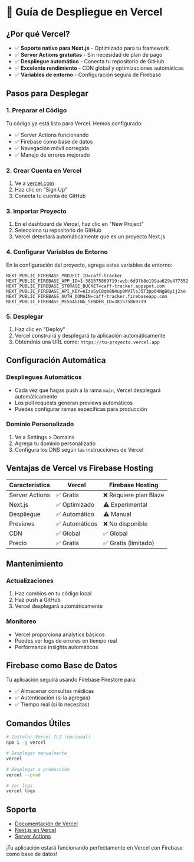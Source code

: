 # 🚀 Guía de Despliegue en Vercel

## ¿Por qué Vercel?

- ✅ **Soporte nativo para Next.js** - Optimizado para tu framework
- ✅ **Server Actions gratuitas** - Sin necesidad de plan de pago
- ✅ **Despliegue automático** - Conecta tu repositorio de GitHub
- ✅ **Excelente rendimiento** - CDN global y optimizaciones automáticas
- ✅ **Variables de entorno** - Configuración segura de Firebase

## Pasos para Desplegar

### 1. Preparar el Código

Tu código ya está listo para Vercel. Hemos configurado:
- ✅ Server Actions funcionando
- ✅ Firebase como base de datos
- ✅ Navegación móvil corregida
- ✅ Manejo de errores mejorado

### 2. Crear Cuenta en Vercel

1. Ve a [vercel.com](https://vercel.com)
2. Haz clic en "Sign Up"
3. Conecta tu cuenta de GitHub

### 3. Importar Proyecto

1. En el dashboard de Vercel, haz clic en "New Project"
2. Selecciona tu repositorio de GitHub
3. Vercel detectará automáticamente que es un proyecto Next.js

### 4. Configurar Variables de Entorno

En la configuración del proyecto, agrega estas variables de entorno:

```env
NEXT_PUBLIC_FIREBASE_PROJECT_ID=caff-tracker
NEXT_PUBLIC_FIREBASE_APP_ID=1:381575869719:web:6d97b8e199aa629e477352
NEXT_PUBLIC_FIREBASE_STORAGE_BUCKET=caff-tracker.appspot.com
NEXT_PUBLIC_FIREBASE_API_KEY=AIzaSyC8qm8N4up0MVIlsJ5T3pp64NgB8yij2so
NEXT_PUBLIC_FIREBASE_AUTH_DOMAIN=caff-tracker.firebaseapp.com
NEXT_PUBLIC_FIREBASE_MESSAGING_SENDER_ID=381575869719
```

### 5. Desplegar

1. Haz clic en "Deploy"
2. Vercel construirá y desplegará tu aplicación automáticamente
3. Obtendrás una URL como: `https://tu-proyecto.vercel.app`

## Configuración Automática

### Despliegues Automáticos

- Cada vez que hagas push a la rama `main`, Vercel desplegará automáticamente
- Los pull requests generan previews automáticos
- Puedes configurar ramas específicas para producción

### Dominio Personalizado

1. Ve a Settings > Domains
2. Agrega tu dominio personalizado
3. Configura los DNS según las instrucciones de Vercel

## Ventajas de Vercel vs Firebase Hosting

| Característica | Vercel | Firebase Hosting |
|----------------|--------|------------------|
| Server Actions | ✅ Gratis | ❌ Requiere plan Blaze |
| Next.js | ✅ Optimizado | ⚠️ Experimental |
| Despliegue | ✅ Automático | ⚠️ Manual |
| Previews | ✅ Automáticos | ❌ No disponible |
| CDN | ✅ Global | ✅ Global |
| Precio | ✅ Gratis | ✅ Gratis (limitado) |

## Mantenimiento

### Actualizaciones

1. Haz cambios en tu código local
2. Haz push a GitHub
3. Vercel desplegará automáticamente

### Monitoreo

- Vercel proporciona analytics básicos
- Puedes ver logs de errores en tiempo real
- Performance insights automáticos

## Firebase como Base de Datos

Tu aplicación seguirá usando Firebase Firestore para:
- ✅ Almacenar consultas médicas
- ✅ Autenticación (si la agregas)
- ✅ Tiempo real (si lo necesitas)

## Comandos Útiles

```bash
# Instalar Vercel CLI (opcional)
npm i -g vercel

# Desplegar manualmente
vercel

# Desplegar a producción
vercel --prod

# Ver logs
vercel logs
```

## Soporte

- [Documentación de Vercel](https://vercel.com/docs)
- [Next.js en Vercel](https://vercel.com/docs/frameworks/nextjs)
- [Server Actions](https://nextjs.org/docs/app/building-your-application/data-fetching/server-actions)

¡Tu aplicación estará funcionando perfectamente en Vercel con Firebase como base de datos! 